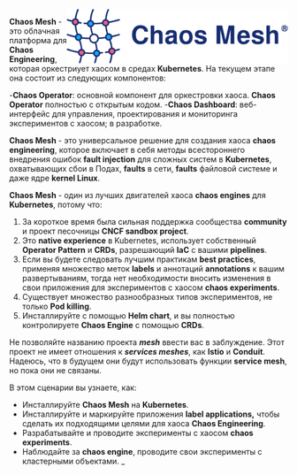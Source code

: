<img align="right" width="400" src="./assets/chaos-mesh.png">

**Chaos Mesh** - это облачная платформа для **Chaos Engineering**, которая оркестриует хаосом в средах **Kubernetes**. На текущем этапе она состоит из следующих компонентов:

-**Chaos Operator**: основной компонент для оркестровки хаоса. **Chaos Operator** полностью с открытым кодом.
-**Chaos Dashboard**: веб-интерфейс для управления, проектирования и мониторинга экспериментов с хаосом; в разработке.

**Chaos Mesh** - это универсальное решение для создания хаоса **chaos engineering**, которое включает в себя методы всестороннего внедрения ошибок **fault injection** для сложных систем в **Kubernetes**, охватывающих сбои в Подах, **faults** в сети, **faults** файловой системе и даже ядре **kernel Linux**.

**Chaos Mesh** - один из лучших двигателей хаоса **chaos engines** для **Kubernetes**, потому что:

1. За короткое время была сильная поддержка сообщества **community** и проект песочницы **CNCF sandbox project**.
1. Это **native experience** в Kubernetes, использует собственный **Operator Pattern** и **CRDs**, разрешающий **IaC** с вашими **pipelines**.
1. Если вы будете следовать лучшим практикам **best practices**, применяя множество меток **labels** и аннотаций **annotations** к вашим развертываниям, тогда нет необходимости вносить изменения в свои приложения для экспериментов с хаосом **chaos experiments**.
1. Существует множество разнообразных типов экспериментов, не только **Pod killing**.
1. Инсталлируйте с помощью **Helm chart**, и вы полностью контролируете **Chaos Engine** с помощью **CRDs**.

Не позволяйте названию проекта **_mesh_** ввести вас в заблуждение. Этот проект не имеет отношения к **_services meshes_**, как **Istio** и **Conduit**. 
Надеюсь, что в будущем они будут использовать функции **service mesh**, но пока они не связаны.

В этом сценарии вы узнаете, как:

- Инсталлируйте **Chaos Mesh** на **Kubernetes**.
- Инсталлируйте и маркируйте приложения **label applications,** чтобы сделать их подходящими целями для хаоса **Chaos Engineering**.
- Разрабатывайте и проводите эксперименты с хаосом **chaos experiments**.
- Наблюдайте за **chaos engine**, проводите свои эксперименты с кластерными объектами.
_
